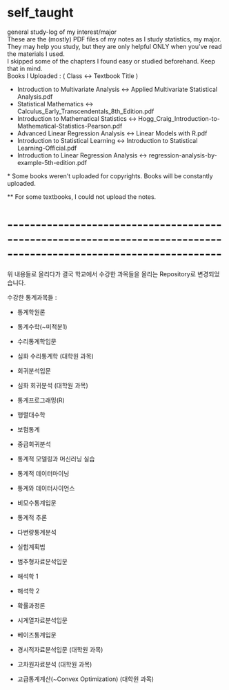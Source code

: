 # self_taught
general study-log of my interest/major  
These are the (mostly) PDF files of my notes as I study statistics, my major.  
They may help you study, but they are only helpful ONLY when you've read the materials I used.  
I skipped some of the chapters I found easy or studied beforehand. Keep that in mind.  
Books I Uploaded : ( Class <-> Textbook Title )  
 - Introduction to Multivariate Analysis <-> Applied Multivariate Statistical Analysis.pdf  
 - Statistical Mathematics <-> Calculus_Early_Transcendentals_8th_Edition.pdf  
 - Introduction to Mathematical Statistics <-> Hogg_Craig_Introduction-to-Mathematical-Statistics-Pearson.pdf  
 - Advanced Linear Regression Analysis <-> Linear Models with R.pdf  
 - Introduction to Statistical Learning <-> Introduction to Statistical Learning-Official.pdf  
 - Introduction to Linear Regression Analysis <-> regression-analysis-by-example-5th-edition.pdf  
 
\* Some books weren't uploaded for copyrights. Books will be constantly uploaded.  
  
\** For some textbooks, I could not upload the notes.  
# ------------------------------------------------------------------------------------------------------------------
위 내용들로 올리다가 결국 학교에서 수강한 과목들을 올리는 Repository로 변경되었습니다.  
  
수강한 통계과목들 :  
 - 통계학원론
 - 통계수학(~미적분1)
 - 수리통계학입문
 - 심화 수리통계학 (대학원 과목)
 - 회귀분석입문
 - 심화 회귀분석 (대학원 과목)
 - 통계프로그래밍(R)
 - 행렬대수학
 
 - 보험통계
 - 중급회귀분석
 
 - 통계적 모델링과 머신러닝 실습
 - 통계적 데이터마이닝
 - 통계와 데이터사이언스
 - 비모수통계입문
 
 - 통계적 추론
 - 다변량통계분석
 
 - 실험계획법
 - 범주형자료분석입문
 
 - 해석학 1
 - 해석학 2
 
 - 확률과정론
 - 시계열자료분석입문
 
 - 베이즈통계입문
 
 - 경시적자료분석입문 (대학원 과목)
 - 고차원자료분석 (대학원 과목)
 - 고급통계계산(~Convex Optimization) (대학원 과목)
